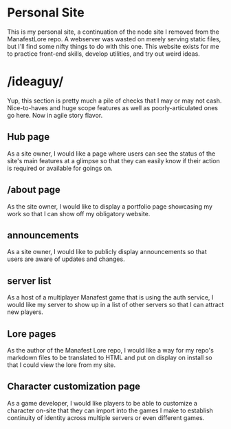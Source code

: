 # Personal Site

This is my personal site, a continuation of the node site I removed from the ManafestLore repo.
A webserver was wasted on merely serving static files, but I'll find some nifty things to do with this one. This website exists for me to practice front-end skills, develop utilities, and try out weird ideas.

# /ideaguy/
Yup, this section is pretty much a pile of checks that I may or may not cash.
Nice-to-haves and huge scope features as well as poorly-articulated ones go here.
Now in agile story flavor.

## Hub page
As a site owner, I would like a page where users can see the status of the 
site's main features at a glimpse so that they can easily know if their action 
is required or available for goings on.

## /about page
As the site owner, I would like to display a portfolio page showcasing my
work so that I can show off my obligatory website.

## announcements
As a site owner, I would like to publicly display announcements so that
users are aware of updates and changes. 

## server list
As a host of a multiplayer Manafest game that is using the auth service, I
would like my server to show up in a list of other servers so that I can 
attract new players.

## Lore pages
As the author of the Manafest Lore repo, I would like a way for my repo's 
markdown files to be translated to HTML and put on display on install so that I 
could view the lore from my site.

## Character customization page
As a game developer, I would like players to be able to customize a character 
on-site that they can import into the games I make to establish continuity of 
identity across multiple servers or even different games.